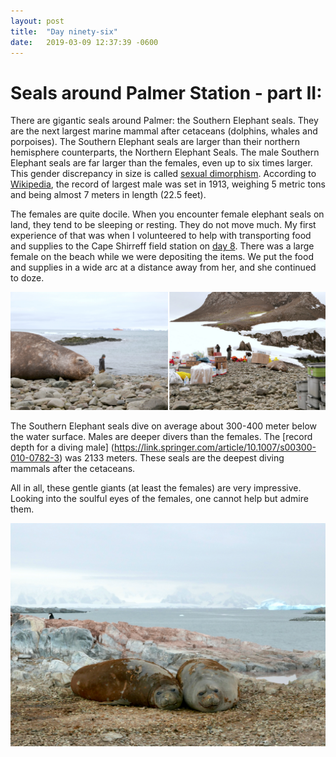 ```yaml
---
layout: post
title:  "Day ninety-six"
date:   2019-03-09 12:37:39 -0600
---
```

# Seals around Palmer Station - part II:
There are gigantic seals around Palmer: the Southern Elephant seals. They are the next largest marine mammal after cetaceans (dolphins, whales and porpoises).  The Southern Elephant seals are larger than their northern hemisphere counterparts, the Northern Elephant Seals. The male Southern Elephant seals are far larger than the females, even up to six times larger. This gender discrepancy in size is called [sexual dimorphism](https://en.wikipedia.org/wiki/Sexual_dimorphism). According to [Wikipedia](https://en.wikipedia.org/wiki/Southern_elephant_seal), the record of largest male was set in 1913, weighing 5 metric tons and being almost 7 meters in length (22.5 feet).

The females are quite docile. When you encounter female elephant seals on land, they tend to be sleeping or resting. They do not move much. My first experience of that was when I volunteered to help with transporting food and supplies to the Cape Shirreff field station on [day 8](https://natasjavgestel.github.io/blog/2018/12/11/day-eight). There was a large female on the beach while we were depositing the items. We put the food and supplies in a wide arc at a distance away from her, and she continued to doze. 

![Southern Elephant seal at Cape Shirreff](/assets/blog_photos/190309/ElephantSeal_CapeShirreff.jpg)

The Southern Elephant seals dive on average about 300-400 meter below the water surface. Males are deeper divers than the females. The [record depth for a diving male] (https://link.springer.com/article/10.1007/s00300-010-0782-3) was 2133 meters. These seals are the deepest diving mammals after the cetaceans.

All in all, these gentle giants (at least the females) are very impressive. Looking into the soulful eyes of the females, one cannot help but admire them.

![Southern Elephant seals dozing](/assets/blog_photos/190309/ElephantSeals.jpg)

